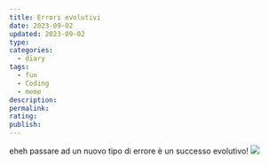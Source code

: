 ```yaml
---
title: Errori evolutivi
date: 2023-09-02
updated: 2023-09-02
type: 
categories:
  - diary
tags:
  - fun
  - Coding
  - meme
description: 
permalink: 
rating: 
publish: 
---
```


eheh passare ad un nuovo tipo di errore è un successo evolutivo!
![](../../../assets/img/meme/errori-evolutivi.jpg)